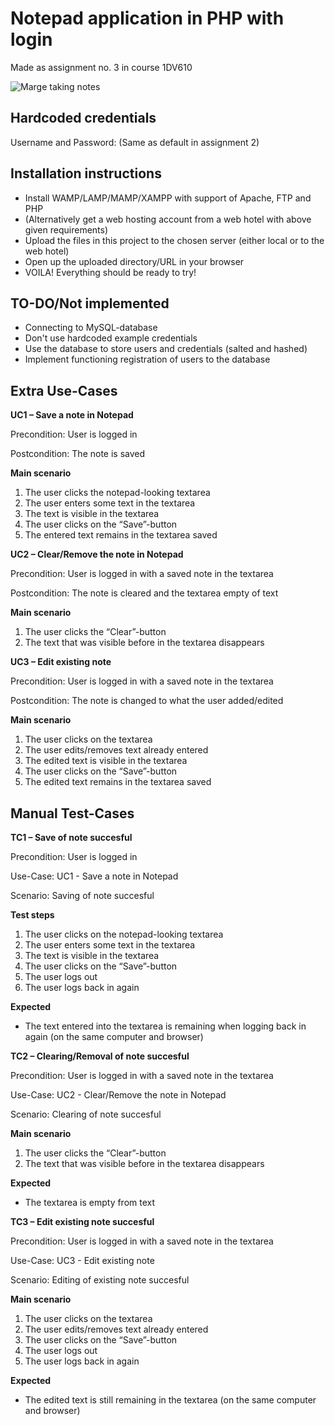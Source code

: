 # Notepad application in PHP with login
Made as assignment no. 3 in course 1DV610

![Marge taking notes](https://media2.giphy.com/media/xT5LMJ3T03gLrDhK48/giphy.gif?cid=790b7611506b48e7c5db03836e3ecd8fce483ebdacc35152&rid=giphy.gif)

## Hardcoded credentials

Username and Password:
(Same as default in assignment 2)

## Installation instructions

- Install WAMP/LAMP/MAMP/XAMPP with support of Apache, FTP and PHP
- (Alternatively get a web hosting account from a web hotel with above given requirements)
- Upload the files in this project to the chosen server (either local or to the web hotel)
- Open up the uploaded directory/URL in your browser
- VOILA! Everything should be ready to try!

## TO-DO/Not implemented
- Connecting to MySQL-database
- Don't use hardcoded example credentials
- Use the database to store users and credentials (salted and hashed)
- Implement functioning registration of users to the database

## Extra Use-Cases

**UC1 – Save a note in Notepad**

Precondition: User is logged in

Postcondition: The note is saved

**Main scenario**

1. The user clicks the notepad-looking textarea
2. The user enters some text in the textarea
3. The text is visible in the textarea
4. The user clicks on the “Save”-button
5. The entered text remains in the textarea saved

**UC2 – Clear/Remove the note in Notepad**

Precondition: User is logged in with a saved note in the textarea

Postcondition: The note is cleared and the textarea empty of text

**Main scenario**

1. The user clicks the “Clear”-button
2. The text that was visible before in the textarea disappears

**UC3 – Edit existing note**

Precondition: User is logged in with a saved note in the textarea

Postcondition: The note is changed to what the user added/edited

**Main scenario**

1. The user clicks on the textarea
2. The user edits/removes text already entered
3. The edited text is visible in the textarea
4. The user clicks on the “Save”-button
5. The edited text remains in the textarea saved

## Manual Test-Cases

**TC1 – Save of note succesful**

Precondition: User is logged in

Use-Case: UC1 - Save a note in Notepad

Scenario: Saving of note succesful

**Test steps**

1. The user clicks on the notepad-looking textarea
2. The user enters some text in the textarea
3. The text is visible in the textarea
4. The user clicks on the “Save”-button
5. The user logs out
6. The user logs back in again

**Expected**

*   The text entered into the textarea is remaining when logging back in again (on the same computer and browser)

**TC2 – Clearing/Removal of note succesful**

Precondition: User is logged in with a saved note in the textarea

Use-Case: UC2 - Clear/Remove the note in Notepad

Scenario: Clearing of note succesful

**Main scenario**

1. The user clicks the “Clear”-button
2. The text that was visible before in the textarea disappears

**Expected**

*   The textarea is empty from text

**TC3 – Edit existing note succesful**

Precondition: User is logged in with a saved note in the textarea

Use-Case: UC3 - Edit existing note

Scenario: Editing of existing note succesful

**Main scenario**

1. The user clicks on the textarea
2. The user edits/removes text already entered
3. The user clicks on the “Save”-button
4. The user logs out
6. The user logs back in again

**Expected**

*   The edited text is still remaining in the textarea (on the same computer and browser)